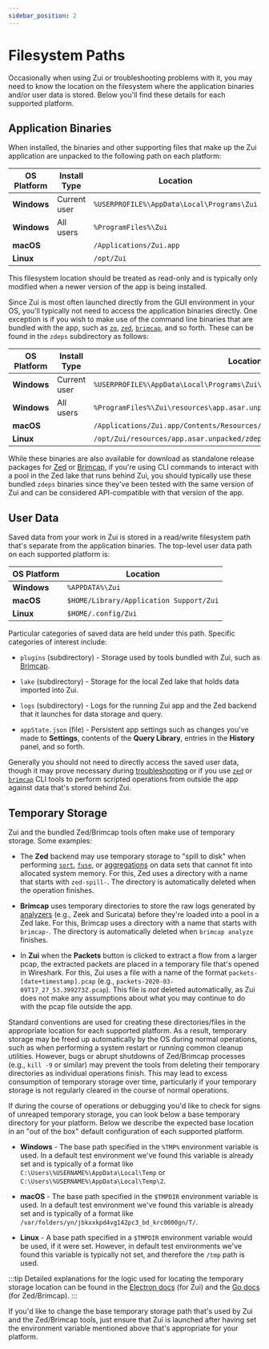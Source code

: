 ```yaml
---
sidebar_position: 2
---
```


# Filesystem Paths

Occasionally when using Zui or troubleshooting problems with it, you may need
to know the location on the filesystem where the application binaries and/or user
data is stored. Below you'll find these details for each supported platform.

## Application Binaries

When installed, the binaries and other supporting files that make up the Zui
application are unpacked to the following path on each platform:

|**OS Platform**|**Install Type**|**Location**                                |
|---------------|----------------|--------------------------------------------|
| **Windows**   | Current user    | `%USERPROFILE%\AppData\Local\Programs\Zui` |
| **Windows**   | All users      | `%ProgramFiles%\Zui`                       |
| **macOS**     |                | `/Applications/Zui.app`                    |
| **Linux**     |                | `/opt/Zui`                                 |

This filesystem location should be treated as read-only and is typically
only modified when a newer version of the app is being installed.

Since Zui is most often launched directly from the GUI environment in your OS,
you'll typically not need to access the application binaries directly. One
exception is if you wish to make use of the command line binaries that are
bundled with the app, such as [`zq`](https://zed.brimdata.io/docs/commands/zq/),
[`zed`](https://zed.brimdata.io/docs/commands/zed/),
[`brimcap`](https://github.com/brimdata/brimcap), and so forth. These can be
found in the `zdeps` subdirectory as follows:

|**OS Platform**|**Install Type**|**Location**                                                                  |
|---------------|----------------|------------------------------------------------------------------------------|
| **Windows**   | Current user    | `%USERPROFILE%\AppData\Local\Programs\Zui\resources\app.asar.unpacked\zdeps` |
| **Windows**   | All users      | `%ProgramFiles%\Zui\resources\app.asar.unpacked\zdeps`                       |
| **macOS**     |                | `/Applications/Zui.app/Contents/Resources/app.asar.unpacked/zdeps`           |
| **Linux**     |                | `/opt/Zui/resources/app.asar.unpacked/zdeps`                                 |

While these binaries are also available for download as standalone release
packages for [Zed](https://github.com/brimdata/zed-archive/releases) or [Brimcap](https://github.com/brimdata/brimcap/releases), if you're
using CLI commands to interact with a pool in the Zed lake that runs behind
Zui, you should typically use these bundled `zdeps` binaries since they've
been tested with the same version of Zui and can be considered API-compatible
with that version of the app.

## User Data

Saved data from your work in Zui is stored in a read/write filesystem path
that's separate from the application binaries. The top-level user data path on
each supported platform is:

|**OS Platform**|**Location**                                          |
|---------------|------------------------------------------------------|
| **Windows**   | `%APPDATA%\Zui`                                      |
| **macOS**     | `$HOME/Library/Application Support/Zui`              |
| **Linux**     | `$HOME/.config/Zui`                                  |

Particular categories of saved data are held under this path. Specific
categories of interest include:

   * `plugins` (subdirectory) - Storage used by tools bundled with Zui, such as
     [Brimcap](https://github.com/brimdata/brimcap).

   * `lake` (subdirectory) - Storage for the local Zed lake that holds data imported into Zui.

   * `logs` (subdirectory) - Logs for the running Zui app and the Zed backend
     that it launches for data storage and query.

   * `appState.json` (file) - Persistent app settings such as changes you've
     made to **Settings**, contents of the **Query Library**, entries
     in the **History** panel, and so forth.

Generally you should not need to directly access the saved user data, though
it may prove necessary during [troubleshooting](Troubleshooting.md) or if you use
[`zed`](https://zed.brimdata.io/docs/commands/zed/)
or [`brimcap`](https://github.com/brimdata/brimcap) CLI tools
to perform scripted operations from outside the app against data that's stored
behind Zui.

## Temporary Storage

Zui and the bundled Zed/Brimcap tools often make use of temporary storage.
Some examples:

* The **Zed** backend may use temporary storage to "spill to disk" when
performing [`sort`](https://zed.brimdata.io/docs/language/operators/sort/),
[`fuse`](https://zed.brimdata.io/docs/language/operators/fuse/),
or [aggregations](https://zed.brimdata.io/docs/language/aggregates/) on data sets that cannot fit into allocated system
memory. For this, Zed uses a directory with a name that starts with
`zed-spill-`. The directory is automatically deleted when the operation
finishes.

* **Brimcap** uses temporary directories to store the raw logs generated by
[analyzers](https://github.com/brimdata/brimcap#included-analyzers) (e.g.,
Zeek and Suricata) before they're loaded into a pool in a Zed lake. For this,
Brimcap uses a directory with a name that starts with `brimcap-`. The
directory is automatically deleted when `brimcap analyze` finishes.

* In **Zui** when the **Packets** button is clicked to extract a flow from
a larger pcap, the extracted packets are placed in a temporary file that's
opened in Wireshark. For this, Zui uses a file with a name of the format
`packets-[date+timestamp].pcap` (e.g., `packets-2020-03-09T17_27_53.399273Z.pcap`).
This file is _not_ deleted automatically, as Zui does not make any assumptions
about what you may continue to do with the pcap file outside the app.

Standard conventions are used for creating these directories/files in the
appropriate location for each supported platform. As a result, temporary
storage may be freed up automatically by the OS during normal operations, such
as when performing a system restart or running common cleanup utilities.
However, bugs or abrupt shutdowns of Zed/Brimcap processes (e.g., `kill -9` or
similar) may prevent the tools from deleting their temporary directories as
individual operations finish. This may lead to excess consumption of temporary
storage over time, particularly if your temporary storage is not regularly
cleared in the course of normal operations.

If during the course of operations or debugging you'd like to check for signs
of unreaped temporary storage, you can look below a base temporary directory
for your platform. Below we describe the expected base location in an "out of
the box" default configuration of each supported platform.

* **Windows** - The base path specified in the `%TMP%` environment variable
is used. In a default test environment we've found this variable is already
set and is typically of a format like
`C:\Users\%USERNAME%\AppData\Local\Temp` or
`C:\Users\%USERNAME%\AppData\Local\Temp\2`.

* **macOS** - The base path specified in the `$TMPDIR` environment variable is
used. In a default test environment we've found this variable is already set
and is typically of a format like `/var/folders/yn/jbkxxkpd4vg142pc3_bd_krc0000gn/T/`.

* **Linux** - A base path specified in a `$TMPDIR` environment variable would be
used, if it were set. However, in default test environments we've found this
variable is typically not set, and therefore the `/tmp` path is used.

:::tip
Detailed explanations for the logic used for locating the
temporary storage location can be found in the
[Electron docs](https://www.electronjs.org/docs/latest/api/app#appgetpathname) (for Zui)
and the [Go docs](https://pkg.go.dev/os#TempDir) (for Zed/Brimcap).
:::

If you'd like to change the base temporary storage path that's used by Zui
and the Zed/Brimcap tools, just ensure that Zui is launched after having set
the environment variable mentioned above that's appropriate for your platform.
